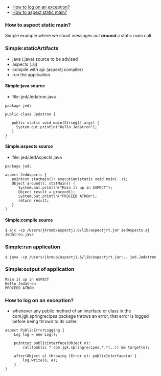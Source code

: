   * [How to log on an exception?](AspectJExamples#How_to_log_on_an_exception?.md)
  * [How to aspect static main?](AspectJExamples#How_to_aspect_static_main?.md)

### How to aspect static main? ###
Simple example where we shoot messages out _**around**_ a static main call.
### Simple:staticArtifacts ###
  * java (.java) source to be advised
  * aspects (.aj)
  * compile with ajc (aspectj compiler)
  * run the application
#### Simple:java source ####
  * file:  jed/Jedatron.java
```
package jed;

public class Jedatron {

   public static void main(String[] args) {
     System.out.println("Hello Jedatron");
   }
}
```
#### Simple:aspects source ####
  * file:  jed/JedAspects.java
```
package jed;

aspect JedAspects {
   pointcut statMain(): execution(static void main(..));
   Object around(): statMain() {
      System.out.println("Main it up in ASPECT");
      Object result = proceed();
      System.out.println("PROCEED ATRON");
      return result;
   }
}

```
#### Simple:compile source ####
```
$ ajc -cp /Users/jkroub/aspectj1.6/lib/aspectjrt.jar JedAspects.aj Jedatron.java
```
### Simple:run application ###
```
$ java -cp /Users/jkroub/aspectj1.6/lib/aspectjrt.jar:.. jed.Jedatron
```
### Simple:output of application ###
```
Main it up in ASPECT
Hello Jedatron
PROCEED ATRON
```


### How to log on an exception? ###
  * whenever any public method of an interface or class in the com.jgk.springrecipes package throws an error, that error is logged before being thrown to its caller.
```
aspect PublicErrorLogging {
    Log log = new Log();

    pointcut publicInterface(Object o):
        call(public * com.jgk.springrecipes.*.*(..)) && target(o);

    after(Object o) throwing (Error e): publicInterface(o) {
        log.write(o, e);
    }
}
```
